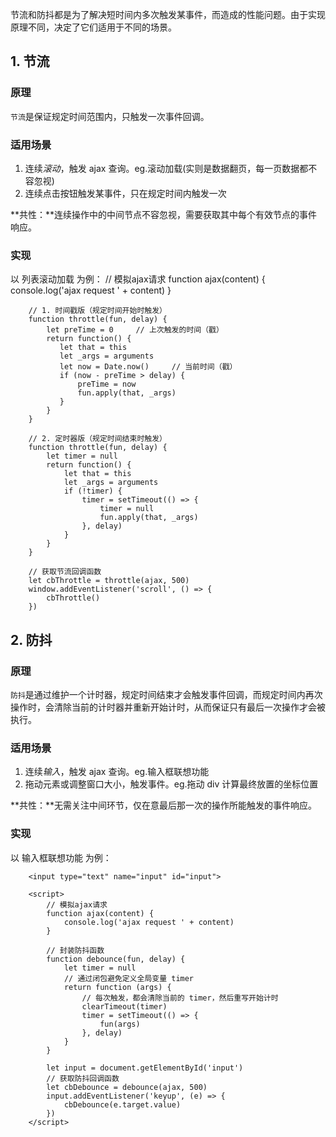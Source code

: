 节流和防抖都是为了解决短时间内多次触发某事件，而造成的性能问题。由于实现原理不同，决定了它们适用于不同的场景。

## 1. 节流

### 原理
`节流`是保证规定时间范围内，只触发一次事件回调。

### 适用场景
1. 连续*滚动*，触发 ajax 查询。eg.滚动加载(实则是数据翻页，每一页数据都不容忽视)
2. 连续点击按钮触发某事件，只在规定时间内触发一次

**共性：**连续操作中的中间节点不容忽视，需要获取其中每个有效节点的事件响应。

### 实现
以 列表滚动加载 为例：
        // 模拟ajax请求
        function ajax(content) {
            console.log('ajax request ' + content)
        }

        // 1. 时间戳版（规定时间开始时触发）
        function throttle(fun, delay) {
            let preTime = 0     // 上次触发的时间（戳）
            return function() {
               let that = this
               let _args = arguments
               let now = Date.now()     // 当前时间（戳）
               if (now - preTime > delay) {
                   preTime = now
                   fun.apply(that, _args)
               } 
            }
        }

        // 2. 定时器版（规定时间结束时触发）
        function throttle(fun, delay) {
            let timer = null
            return function() {
                let that = this
                let _args = arguments
                if (!timer) {
                    timer = setTimeout(() => {
                        timer = null
                        fun.apply(that, _args)
                    }, delay)
                }
            }
        }

        // 获取节流回调函数
        let cbThrottle = throttle(ajax, 500)
        window.addEventListener('scroll', () => {
            cbThrottle()
        })


## 2. 防抖

### 原理
`防抖`是通过维护一个计时器，规定时间结束才会触发事件回调，而规定时间内再次操作时，会清除当前的计时器并重新开始计时，从而保证只有最后一次操作才会被执行。

### 适用场景
1. 连续*输入*，触发 ajax 查询。eg.输入框联想功能
2. 拖动元素或调整窗口大小，触发事件。eg.拖动 div 计算最终放置的坐标位置

**共性：**无需关注中间环节，仅在意最后那一次的操作所能触发的事件响应。

### 实现
以 输入框联想功能 为例：

        <input type="text" name="input" id="input">

        <script>
            // 模拟ajax请求
            function ajax(content) {
                console.log('ajax request ' + content)
            }

            // 封装防抖函数
            function debounce(fun, delay) {
                let timer = null
                // 通过闭包避免定义全局变量 timer
                return function (args) {
                    // 每次触发，都会清除当前的 timer，然后重写开始计时
                    clearTimeout(timer)
                    timer = setTimeout(() => {
                        fun(args)
                    }, delay)
                }
            }

            let input = document.getElementById('input')
            // 获取防抖回调函数
            let cbDebounce = debounce(ajax, 500)
            input.addEventListener('keyup', (e) => {
                cbDebounce(e.target.value)
            })
        </script>